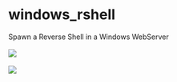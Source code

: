 # windows_rshell
Spawn a Reverse Shell in a Windows WebServer
<br><br>
<img src="https://i.ibb.co/dtW5GLt/ssrshell.png">
<br><br>
<img src="https://i.ibb.co/S3c2kSB/reverseshell.png">
